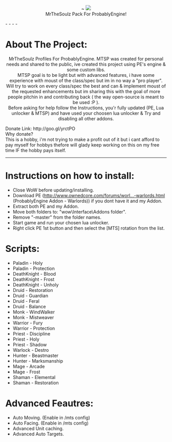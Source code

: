 <p align="center">~
	<img src="https://dl.dropboxusercontent.com/u/101560647/splash.png"/><br/>
	MrTheSoulz Pack For ProbablyEngine!
</p>
- - - -

About The Project:  
============================
<p align="center">
MrTheSoulz Profiles For ProbablyEngine.
MTSP was created for personal needs and shared to the public, ive created this project using PE's engine & some custom libs. <br/>
MTSP goal is to be light but with advanced features, i have some experience with moust of the class/spec but im in no way a "pro player". <br/>
Will try to work on every class/spec the best and can & implement moust of the requested enhancements but im sharing this with the goal of more people pitchin in and contributing back ( the way open-source is meant to be used :P ). <br/>
Before asking for help follow the Instructions, you'r fully updated (PE, Lua unlocker & MTSP) and have used your choosen lua unlocker & Try and disabling all other addons. </p>

<p>
Donate Link: http://goo.gl/yrctPO <br/>
Why donate? <br/>
This is a hobby, i'm not trying to make a profit out of it but i cant afford to pay myself for hobbys thefore will glady keep working on this on my free time IF the hobby pays itself.
</p>

---------------------------------------------------------------
Instructions on how to install:
============================
* Close WoW before updating/installing.
* Download PE (http://www.ownedcore.com/forums/worl...-warlords.html (ProbablyEngine Addon - Warlords)) if you dont have it and my Addon.
* Extract both PE and my Addon.
* Move both folders to: "wow\Interface\Addons folder".
* Remove "-master" from the folder names.
* Start game and run your chosen lua unlocker.
* Right click PE 1st button and then select the [MTS] rotation from the list.

Scripts:
============================
* Paladin - Holy
* Paladin - Protection
* DeathKnight - Blood
* DeathKnight - Frost
* DeathKnight - Unholy
* Druid - Restoration
* Druid - Guardian
* Druid - Feral
* Druid - Balance
* Monk - WindWalker
* Monk - Mistweaver
* Warrior - Fury
* Warrior - Protection
* Priest - Discipline
* Priest - Holy
* Priest - Shadow
* Warlock - Destro
* Hunter - Beastmaster
* Hunter - Marksmanship
* Mage - Arcade
* Mage - Frost
* Shaman - Elemental
* Shaman - Restoration

Advanced Feautres:
============================
* Auto Moving. (Enable in /mts config)
* Auto Facing. (Enable in /mts config)
* Advanced Unit caching.
* Advanced Auto Targets.
